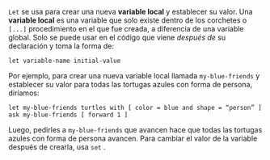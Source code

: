 ﻿`Let` se usa para crear una nueva **variable local** y establecer su valor. Una **variable local** es una variable que solo existe dentro de los corchetes o `[...]` procedimiento en el que fue creada, a diferencia de una variable global. Solo se puede usar en el código que viene *después de* su declaración y toma la forma de:

```let variable-name initial-value```

Por ejemplo, para crear una nueva variable local llamada `my-blue-friends` y establecer su valor para todas las tortugas azules con forma de persona, diríamos:

```
let my-blue-friends turtles with [ color = blue and shape = “person” ]
ask my-blue-friends [ forward 1 ]
```

Luego, pedirles a `my-blue-friends` que avancen hace que todas las tortugas azules con forma de persona avancen. Para cambiar el valor de la variable después de crearla, usa `set` .